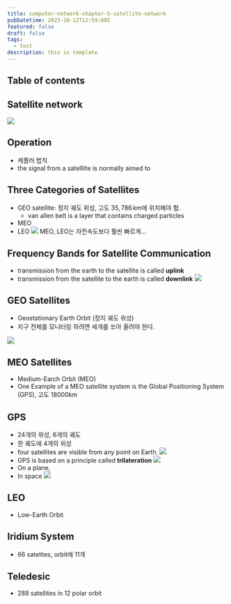 ```yaml
---
title: computer-network-chapter-5-satellite-network
pubDatetime: 2023-10-12T12:59:00Z
featured: false
draft: false
tags:
  - test
description: this is template
---
```


## Table of contents

## Satellite network

![](https://res.cloudinary.com/gyunseo-blog/image/upload/v1698669625/satellite-network-1697083175366.jpeg)

## Operation

- 케플러 법칙
- the signal from a satelllite is normally aimed to

## Three Categories of Satellites

- GEO satellite: 정지 궤도 위성, 고도 $35,786\,km$에 위치해야 함.
  - van allen belt is a layer that contains charged particles
- MEO
- LEO
  ![](https://res.cloudinary.com/gyunseo-blog/image/upload/v1698669625/satellite-network-1697083437810.jpeg)
  MEO, LEO는 자전속도보다 훨씬 빠르게...

## Frequency Bands for Satellite Communication

- transmission from the earth to the satellite is called **uplink**
- transmission from the satellite to the earth is called **downlink**
  ![](https://res.cloudinary.com/gyunseo-blog/image/upload/v1698669625/satellite-network-1697083505915.jpeg)

## GEO Satellites

- Geostationary Earth Orbit (정지 궤도 위성)
- 지구 전체를 모니터링 하려면 세개를 쏘아 올려야 한다.

![](https://res.cloudinary.com/gyunseo-blog/image/upload/v1698669625/satellite-network-1697083611509.jpeg)

## MEO Satellites

- Medium-Earch Orbit (MEO)
- One Example of a MEO satellite system is the Global Positioning System (GPS), 고도 18000km

## GPS

- 24개의 위성, 6개의 궤도
- 한 궤도에 4개의 위성
- four satellites are visible from any point on Earth.
  ![](https://res.cloudinary.com/gyunseo-blog/image/upload/v1698669625/satellite-network-1697083722299.jpeg)
- GPS is based on a principle called **trilateration**
  ![](https://res.cloudinary.com/gyunseo-blog/image/upload/v1698669625/satellite-network-1697083879367.jpeg)
- On a plane,
- In space
  ![](https://res.cloudinary.com/gyunseo-blog/image/upload/v1698669625/satellite-network-1697083936977.jpeg)

## LEO

- Low-Earth Orbit

## Iridium System

- 66 satelites, orbit에 11개

## Teledesic

- 288 satellites in 12 polar orbit
